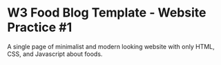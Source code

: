 # W3 Food Blog Template - Website Practice #1
A single page of minimalist and modern looking website with only HTML, CSS, and Javascript about foods.
